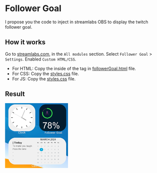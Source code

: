 # Follower Goal

I propose you the code to inject in streamlabs OBS to display the twitch follower goal.

## How it works 

Go to [streamlabs.com](https://streamlabs.com/dashboard), in the `All modules` section.
Select `Follower Goal` > `Settings`. Enabled `Custom HTML/CSS`.

- For HTML: Copy the inside of the <body> tag in [followerGoal.html](src/followerGoal.html) file.
- For CSS: Copy the [styles.css](src/styles.css) file.
- For JS: Copy the [styles.css](src/script.js) file.

## Result

![result](img/image.png)